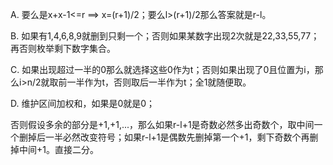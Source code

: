 A. 要么是x+x-1<=r ==> x=(r+1)/2；要么l>(r+1)/2那么答案就是r-l。

B. 如果有1,4,6,8,9就删到只剩一个；否则如果某数字出现2次就是22,33,55,77；再否则枚举剩下数字集合。

C. 如果出现超过一半的0那么就选择这些0作为t；否则如果出现了0且位置为i，那么i>n/2就取前一半作为t，否则取后一半作为t；全1就随便取。

D. 维护区间加权和，如果是0就是0；

   否则假设多余的部分是+1,+1,...，那么如果r-l+1是奇数必然多出奇数个，取中间一个删掉后一半必然改变符号；如果r-l+1是偶数先删掉第一个+1，剩下奇数个再删掉中间+1。直接二分。
